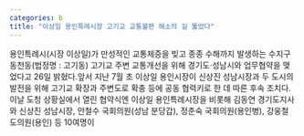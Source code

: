 ```yaml
---
categories: b
title: "이상일 용인특례시장 고기교 교통불편 해소의 길 뚫었다"
---
```

용인특례시(시장 이상일)가 만성적인 교통체증을 빚고 종종 수해까지 발생하는 수지구 동천동(법정명 : 고기동) 고기교 주변 교통개선을 위해 경기도·성남시와 업무협약을 맺었다고 26일 밝혔다.앞서 지난 7월 초 이상일 용인시장이 신상진 성남시장과 두 도시의 발전을 위해 고기교 확장과 주변도로 확충 등에 공동 협력키로 한 데 따른 후속 조치다.이날 도청 상황실에서 열린 협약식엔 이상일 용인특례시장을 비롯해 김동연 경기도지사와 신상진 성남시장, 안철수 국회의원(성남 분당갑), 정춘숙 국회의원(용인병), 강웅철 도의원(용인) 등 10여명이